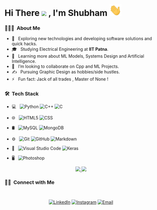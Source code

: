 


<h1 align="left">  Hi There <img src="https://media.giphy.com/media/WUlplcMpOCEmTGBtBW/giphy.gif" width="40px"> , I'm Shubham <img src="https://raw.githubusercontent.com/ABSphreak/ABSphreak/master/gifs/Hi.gif" width="40px" /> </h1>


<!-- <h2> Hey there! I'm Shubham.</h2> -->


<h3> 👨🏻‍💻 &nbsp;About Me </h3>

- 🤔 &nbsp; Exploring new technologies and developing software solutions and quick hacks.
- 🎓 &nbsp; Studying Electrical Engineering at **IIT Patna**.
- 🌱 &nbsp; Learning more about ML Models, Systems Design and Artificial Intelligence.
- 👯 &nbsp; I’m looking to collaborate on Cpp and ML Projects.
- ✍️ &nbsp; Pursuing Graphic Design as hobbies/side hustles.
- ⚡ &nbsp; Fun fact: Jack of all trades , Master of None ! 
<h3> 🛠 &nbsp;Tech Stack</h3>

- 💻 &nbsp;
  ![Python](https://img.shields.io/badge/-Python-333333?style=flat&logo=python)
  ![C++](https://img.shields.io/badge/-C++-333333?style=flat&logo=C%2B%2B&logoColor=00599C)
    ![C](https://img.shields.io/badge/-C-333333?style=flat&logo=C%2B%2B&logoColor=00599C)
- 🌐 &nbsp;
  ![HTML5](https://img.shields.io/badge/-HTML5-333333?style=flat&logo=HTML5)
  ![CSS](https://img.shields.io/badge/-CSS-333333?style=flat&logo=CSS3&logoColor=1572B6)

- 🛢 &nbsp;
  ![MySQL](https://img.shields.io/badge/-MySQL-333333?style=flat&logo=mysql)
  ![MongoDB](https://img.shields.io/badge/-MongoDB-333333?style=flat&logo=mongodb)
- ⚙️ &nbsp;
  ![Git](https://img.shields.io/badge/-Git-333333?style=flat&logo=git)
  ![GitHub](https://img.shields.io/badge/-GitHub-333333?style=flat&logo=github)
  ![Markdown](https://img.shields.io/badge/-Markdown-333333?style=flat&logo=markdown)
- 🔧 &nbsp;
  ![Visual Studio Code](https://img.shields.io/badge/-Visual%20Studio%20Code-333333?style=flat&logo=visual-studio-code&logoColor=007ACC)
  ![Keras](https://img.shields.io/badge/-Keras-333333?style=flat&logo=Keras&logoColor=007ACC)

- 🖥 &nbsp;
  ![Photoshop](https://img.shields.io/badge/-Photoshop-333333?style=flat&logo=adobe-photoshop)


<p align="center">
<a href="https://github.com/shubham%2D0704">
  <img height="180em" src="https://github-readme-stats.vercel.app/api?username=shubham%2D0704&theme=buefy&show_icons=true" />
  <img height="180em"  src="https://github-readme-stats.vercel.app/api/top-langs/?username=shubham%2D0704&theme=buefy&layout=compact" />
</a>
</p>



<h3> 🤝🏻 &nbsp;Connect with Me </h3><br>

<p align="center">
<a href="https://www.linkedin.com/in/shubham-kumar-5456671b0/"><img alt="LinkedIn" src="https://img.shields.io/badge/LinkedIn-Shubham%20KUmar-blue?style=flat-square&logo=linkedin"></a>
<a href="https://www.instagram.com/shubham_0704/"><img alt="Instagram" src="https://img.shields.io/badge/Instagram-Shubham-blue?style=flat-square&logo=instagram"></a>
<a href="mailto:shubhamrxl074@gmail.com"><img alt="Email" src="https://img.shields.io/badge/Email-Shubham-blue?style=flat-square&logo=gmail"></a>

</p>


